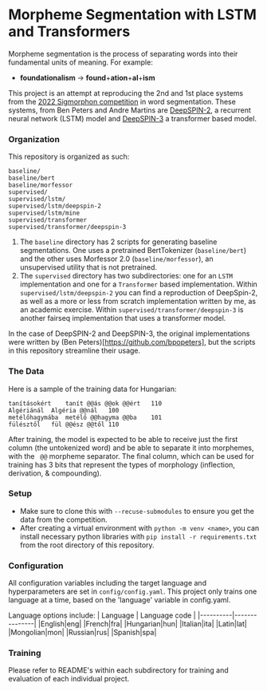 # Morpheme Segmentation with LSTM and Transformers
Morpheme segmentation is the process of separating words into their fundamental units of meaning. For example:

- **foundationalism** &rarr; **found**+**ation**+**al**+**ism**

This project is an attempt at reproducing the 2nd and 1st place systems from the [2022 Sigmorphon competition](https://github.com/sigmorphon/2022SegmentationST/) in word segmentation. These systems, from Ben Peters and Andre Martins are [DeepSPIN-2](https://aclanthology.org/2022.sigmorphon-1.14/), a recurrent neural network (LSTM) model and [DeepSPIN-3](https://aclanthology.org/2022.sigmorphon-1.14/) a transformer based model.

### Organization
This repository is organized as such:
```
baseline/
baseline/bert
baseline/morfessor
supervised/
supervised/lstm/
supervised/lstm/deepspin-2
supervised/lstm/mine
supervised/transformer
supervised/transformer/deepspin-3
```

1. The `baseline` directory has 2 scripts for generating baseline segmentations. One uses a pretrained BertTokenizer (`baseline/bert`) and the other uses Morfessor 2.0 (`baseline/morfessor`), an unsupervised utility that is not pretrained.
2. The `supervised` directory has two subdirectories: one for an `LSTM` implementation and one for a `Transformer` based implementation. Within `supervised/lstm/deepspin-2` you can find a reproduction of DeepSpin-2, as well as a more or less from scratch implementation written by me, as an academic exercise. Within `supervised/transformer/deepspin-3` is another fairseq implementation that uses a transformer model.

In the case of DeepSPIN-2 and DeepSPIN-3, the original implementations were written by (Ben Peters)[https://github.com/bpopeters], but the scripts in this repository streamline their usage.

### The Data
Here is a sample of the training data for Hungarian:
```
tanításokért	tanít @@ás @@ok @@ért	110
Algériánál	Algéria @@nál	100
metélőhagymába	metélő @@hagyma @@ba	101
fülésztől	fül @@ész @@től	110
```
After training, the model is expected to be able to receive just the first column (the untokenized word) and be able to separate it into morphemes, with the ` @@` morpheme separator. The final column, which can be used for training has 3 bits that represent the types of morphology (inflection, derivation, & compounding).

### Setup
- Make sure to clone this with `--recuse-submodules` to ensure you get the data from the competition.
- After creating a virtual environment with `python -m venv <name>`, you can install necessary python libraries with `pip install -r requirements.txt` from the root directory of this repository.

### Configuration
All configuration variables including the target language and hyperparameters are set in `config/config.yaml`. This project only trains one language at a time, based on the 'language' variable in config.yaml.

Language options include:
| Language | Language code |
|----------|---------------|
|English|eng|
|French|fra|
|Hungarian|hun|
|Italian|ita|
|Latin|lat|
|Mongolian|mon|
|Russian|rus|
|Spanish|spa|

### Training
Please refer to README's within each subdirectory for training and evaluation of each individual project.



